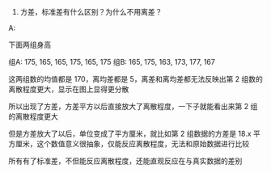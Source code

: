 1. 方差，标准差有什么区别？为什么不用离差？

A:

下面两组身高

组A: 175, 165, 165, 175, 165, 175
组B: 165, 175, 163, 173, 177, 167

这两组数的均值都是 170，离均差都是 5，离差和离均差都无法反映出第 2 组数的离散程度更大，显示在图上显得更分散

所以出现了方差，方差平方以后直接放大了离散程度，一下子就能看出来第 2 组的离散程度更大

但是方差放大了以后，单位变成了平方厘米，就比如第 2 组数据的方差是 18.x 平方厘米，这个数值意义很抽象，仅能反应离散程度，无法和原始数据进行比较

所有有了标准差，不但能反应离散程度，还能直观反应在与真实数据的差别
